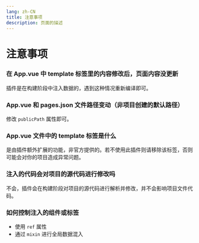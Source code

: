 ```yaml
---
lang: zh-CN
title: 注意事项
description: 页面的描述
---
```


<Modal />

# 注意事项

### 在 App.vue 中 template 标签里的内容修改后，页面内容没更新

插件是在构建阶段中注入数据的，遇到这种情况重新编译即可。

### App.vue 和 pages.json 文件路径变动（非项目创建的默认路径）

修改 `publicPath` 属性即可。

### App.vue 文件中的 template 标签是什么

是由插件额外扩展的功能，非官方提供的。若不使用此插件则请移除该标签，否则可能会对你的项目造成异常问题。

### 注入的代码会对项目的源代码进行修改吗

不会，插件会在构建阶段对项目的源代码进行解析并修改，并不会影响项目文件代码。

### 如何控制注入的组件或标签

-   使用 `ref` 属性
-   通过 `mixin` 进行全局数据混入
